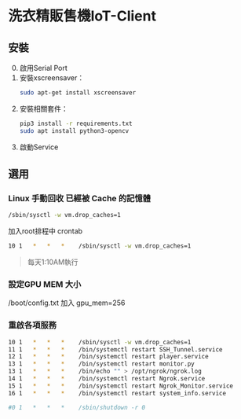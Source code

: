# 洗衣精販售機IoT-Client
## 安裝
0. 啟用Serial Port
1. 安裝xscreensaver：
    ```sh
    sudo apt-get install xscreensaver
    ```
2. 安裝相關套件：
    ```sh
    pip3 install -r requirements.txt
    sudo apt install python3-opencv
    ```
3. 啟動Service
## 選用
### Linux 手動回收 已經被 Cache 的記憶體

```sh
/sbin/sysctl -w vm.drop_caches=1
```
加入root排程中 crontab
```sh
10 1   *   *   *    /sbin/sysctl -w vm.drop_caches=1
```
>每天1:10AM執行

### 設定GPU MEM 大小
 /boot/config.txt 加入 gpu_mem=256

### 重啟各項服務
```sh
10 1   *   *   *    /sbin/sysctl -w vm.drop_caches=1
11 1   *   *   *    /bin/systemctl restart SSH_Tunnel.service
12 1   *   *   *    /bin/systemctl restart player.service
13 1   *   *   *    /bin/systemctl restart monitor.py
13 1   *   *   *    /bin/echo "" > /opt/ngrok/ngrok.log
14 1   *   *   *    /bin/systemctl restart Ngrok.service
15 1   *   *   *    /bin/systemctl restart Ngrok_Monitor.service
16 1   *   *   *    /bin/systemctl restart system_info.service

#0 1   *   *   *    /sbin/shutdown -r 0
```
